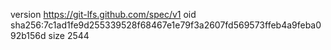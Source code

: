 version https://git-lfs.github.com/spec/v1
oid sha256:7c1ad1fe9d255339528f68467e1e79f3a2607fd569573ffeb4a9feba092b156d
size 2544
